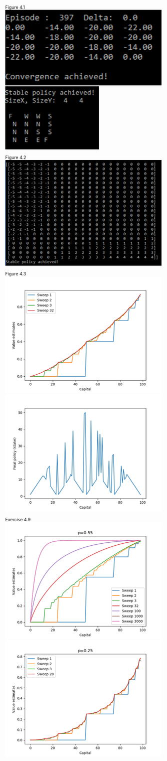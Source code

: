 Figure 4.1<br>
<img src="figures/Figure_4_1.png" width=500><br>
<img src="figures/Figure_4_1_2.png" width=300><br>

Figure 4.2<br>
<img src="figures/Figure_4_2.png" width=500><br>

Figure 4.3<br>
<img src="figures/Figure_4_3_1.png" width=500><br>
<img src="figures/Figure_4_3_2.png" width=500><br>

Exercise 4.9<br>
<img src="figures/Figure_ex4_9_1.png" width=500><br>
<img src="figures/Figure_ex4_9_2.png" width=500><br>
